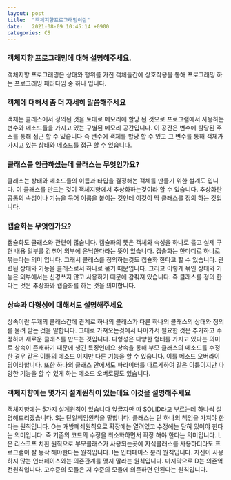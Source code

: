 ```yaml
---
layout: post
title:  "객체지향프로그래밍이란"
date:   2021-08-09 10:45:14 +0900
categories: CS
---
```

### 객체지향 프로그래밍에 대해 설명해주세요.
객체지향 프로그래밍은 상태와 행위를 가진 객체들간에 상호작용을 통해 프로그래밍 하는 프로그래밍 패러다임 중 하나 입니다.


### 객체에 대해서 좀 더 자세히 말씀해주세요
객체는 클래스에서 정의된 것을 토대로 메모리에 할당 된 것으로 프로그램에서 사용하는 변수와 메소드들을 가지고 있는 구별된 메모리 공간입니다. 이 공간은 변수에 할당된 주소를 통해 접근 할 수 있습니다 즉 변수에 객체를 할당 할 수 있고 그 변수를 통해 객체가 가지고 있는 상태와 메소드를 접근 할 수 있습니다.


### 클래스를 언급하셨는데 클래스는 무엇인가요?
클래스는 상태와 메소드들의 이름과 타입을 결정해논 객체를 만들기 위한 설계도 입니다. 이 클래스를 만드는 것이 객체지향에서 추상화하는것이라 할 수 있습니다. 추상화란 공통의 속성이나 기능을 묶어 이름을 붙이는 것인데 이것이 딱 클래스를 정의 하는 것입니다.


### 캡슐화는 무엇인가요?
캡슐화도 클래스와 관련이 많습니다. 캡슐화의 뜻은 객체와 속성을 하나로 묶고 실제 구현 내용 일부를 감추어 외부에 은닉한다라는 뜻이 있습니다. 캡슐화는 한마디로 하나로 묶는다는 의미 입니다. 그래서 클래스를 정의하는것도 캡슐화 한다고 할 수 있습니다. 관련된 상태와 기능을 클래스로서 하나로 묶기 때문입니다. 그리고 이렇게 묶인 상태와 기능은 외부에서는 신경쓰지 않고 사용하기 때문에 감춰져 있습니다. 즉 클래스를 정의 한다는 것은 추상화와 캡슐화를 하는 것을 의미합니다.


### 상속과 다형성에 대해서도 설명해주세요
상속이란 두개의 클래스간에 관계로 하나의 클래스가 다른 하나의 클래스의 상태와 정의를 물려 받는 것을 말합니다. 그대로 가져오는것에서 나아가서 필요한 것은 추가하고 수정하며 새로운 클래스를 만드는 것입니다. 다형성은 다양한 형태를 가지고 있다는 의미로 상속이 존재하기 때문에 생긴 특징인데요 상속을 통해 부모 클래스의 메소드를 수정한 경우 같은 이름의 메소드 이지만 다른 기능을 할 수 있습니다. 이를 메소드 오버라이딩이라합니다. 또한 하나의 클래스 안에서도 파라미터를 다르게하여 같은 이름이지만 다양한 기능을 할 수 있게 하는 메소드 오버로딩도 있습니다.


### 객체지향에는 몇가지 설계원칙이 있는데요 이것을 설명해주세요
객체지향에는 5가지 설계원칙이 있습니다 앞글자만 따 SOLID라고 부르는데 하나씩 설명해드리겠습니다. S는 단일책임원칙을 말합니다. 클래스는 단 하나의 책임을 가져야 한다는 원칙입니다. O는 개방폐쇠원칙으로 확장에는 열려있고 수정에는 닫혀 있어야 한다는 의미입니다. 즉 기존의 코드의 수정을 최소화하면서 확장 해야 한다는 의미입니다. L은 리스코프 치환 원칙으로 부모클래스가 사용되는곳에 자식클래스를 사용하더라도 프로그램이 잘 동작 해야한다는 원칙입니다. I는 인터페이스 분리 원칙입니다. 자신이 사용하지 않는 인터페이스와는 의존관계를 맺지 말라는 원칙입니다. 마지막으로 D는 의존역전원칙입니다. 고수준의 모듈은 저 수준의 모듈에 의존하면 안된다는 원칙입니다.